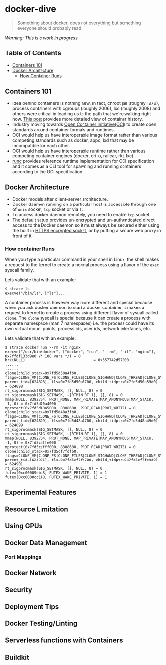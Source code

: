 # docker-dive

> Something about docker, does not everything but something everyone should probably read

_Warning: This is a work in progress_
## Table of Contents

- [Containers 101](#containers-101)
- [Docker Architecture](#docker-architecture)
  - [How Container Runs](#how-container-runs)

## Containers 101

- idea behind containers is nothing new. In fact, chroot jail (roughly 1979), process containers with cgroups (roughly 2006), lxc (roughly 2008) and others were critical in leading us to the path that we're walking right now. [This post][aquasec-container-history] provides more detailed view of container history.
- Industry moving towards [Open Container Initiative(OCI)][oci-home] to create open standards around container formats and runtimes.
- OCI would help us have interoperable image format rather than various competing standards such as docker, appc, lxd that may be incompatible for each other.
- OCI would help us have interoperable runtime rather than various competing container engines (docker, cri-o, railcar, rkt, lxc).
- [runc][runc-gh] provides reference runtime implementation for OCI specification and it comes as a CLI tool for spawning and running containers according to the OCI specification.

## Docker Architecture

- Docker models after client-server architecture.
- Docker daemon running on a particular host is accessible through one of `unix` socket, `tcp` socket or via `fd`.
- To access docker daemon remotely, you need to enable `tcp` socket.
- The default setup provides un-encrypted and un-authenticated direct access to the Docker daemon so it must always be secured either using the built in [HTTPS encrypted socket][docker-https], or by putting a secure web proxy in front of it

### How container Runs

When you type a particular command in your shell in Linux,
the shell makes a request to the kernel to create a normal
process using a flavor of the `exec` syscall family.

Lets validate that with an example:

```shell
$ strace ls
execve("/bin/ls", ["ls"],...
```

A container process is however way more different and special
because when you ask docker daemon to start a docker container,
it makes a request to kernel to create a process using different
flavor of syscall called `clone`. The `clone` syscall is special
because it can create a process with separate namespace (man 7 namespaces) i.e.
the process could have its own virtual mount points, process ids,
user ids, network interfaces, etc.

Lets validate that with an example:

```shell
$ strace docker run --rm -it nginx
execve("/usr/bin/docker", ["docker", "run", "--rm", "-it", "nginx"], 0x7ffdf133d9e0 /* 108 vars */) = 0
brk(NULL)                               = 0x557742d57000
......
......
clone(child_stack=0x7fd5d50a4fb0, flags=CLONE_VM|CLONE_FS|CLONE_FILES|CLONE_SIGHAND|CLONE_THREAD|CLONE_SYSVSEM|CLONE_SETTLS|CLONE_PARENT_SETTID|CLONE_CHILD_CLEARTID, parent_tid=[624898], tls=0x7fd5d50a5700, child_tidptr=0x7fd5d50a59d0) = 624898
rt_sigprocmask(SIG_SETMASK, [], NULL, 8) = 0
rt_sigprocmask(SIG_SETMASK, ~[RTMIN RT_1], [], 8) = 0
mmap(NULL, 8392704, PROT_NONE, MAP_PRIVATE|MAP_ANONYMOUS|MAP_STACK, -1, 0) = 0x7fd5d40a4000
mprotect(0x7fd5d40a5000, 8388608, PROT_READ|PROT_WRITE) = 0
clone(child_stack=0x7fd5d48a3fb0, flags=CLONE_VM|CLONE_FS|CLONE_FILES|CLONE_SIGHAND|CLONE_THREAD|CLONE_SYSVSEM|CLONE_SETTLS|CLONE_PARENT_SETTID|CLONE_CHILD_CLEARTID, parent_tid=[624899], tls=0x7fd5d48a4700, child_tidptr=0x7fd5d48a49d0) = 624899
rt_sigprocmask(SIG_SETMASK, [], NULL, 8) = 0
rt_sigprocmask(SIG_SETMASK, ~[RTMIN RT_1], [], 8) = 0
mmap(NULL, 8392704, PROT_NONE, MAP_PRIVATE|MAP_ANONYMOUS|MAP_STACK, -1, 0) = 0x7fd5ceffe000
mprotect(0x7fd5cefff000, 8388608, PROT_READ|PROT_WRITE) = 0
clone(child_stack=0x7fd5cf7fdfb0, flags=CLONE_VM|CLONE_FS|CLONE_FILES|CLONE_SIGHAND|CLONE_THREAD|CLONE_SYSVSEM|CLONE_SETTLS|CLONE_PARENT_SETTID|CLONE_CHILD_CLEARTID, parent_tid=[624901], tls=0x7fd5cf7fe700, child_tidptr=0x7fd5cf7fe9d0) = 624901
rt_sigprocmask(SIG_SETMASK, [], NULL, 8) = 0
futex(0xc00009ebc8, FUTEX_WAKE_PRIVATE, 1) = 1
futex(0xc0000cc148, FUTEX_WAKE_PRIVATE, 1) = 1
```

## Experimental Features

## Resource Limitation

## Using GPUs

## Docker Data Management

### Port Mappings

## Docker Network

## Security

## Deployment Tips

## Docker Testing/Linting

## Serverless functions with Containers

## Buildkit

<!-- links section -->
[aquasec-container-history]: https://blog.aquasec.com/a-brief-history-of-containers-from-1970s-chroot-to-docker-2016
[oci-home]: https://opencontainers.org/
[runc-gh]: https://github.com/opencontainers/runc
[docker-https]: https://docs.docker.com/engine/security/https/
